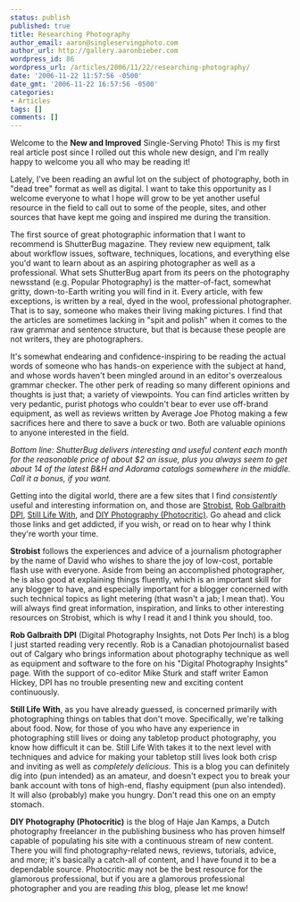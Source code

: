 ```yaml
---
status: publish
published: true
title: Researching Photography
author_email: aaron@singleservingphoto.com
author_url: http://gallery.aaronbieber.com
wordpress_id: 86
wordpress_url: /articles/2006/11/22/researching-photography/
date: '2006-11-22 11:57:56 -0500'
date_gmt: '2006-11-22 16:57:56 -0500'
categories:
- Articles
tags: []
comments: []
---
```

Welcome to the **New and Improved** Single-Serving Photo! This is my
first real article post since I rolled out this whole new design, and
I'm really happy to welcome you all who may be reading it!

Lately, I've been reading an awful lot on the subject of photography,
both in "dead tree" format as well as digital. I want to take this
opportunity as I welcome everyone to what I hope will grow to be yet
another useful resource in the field to call out to some of the people,
sites, and other sources that have kept me going and inspired me during
the transition.

The first source of great photographic information that I want to
recommend is ShutterBug magazine. They review new equipment, talk about
workflow issues, software, techniques, locations, and everything else
you'd want to learn about as an aspiring photographer as well as a
professional. What sets ShutterBug apart from its peers on the
photography newsstand (e.g. Popular Photography) is the matter-of-fact,
somewhat gritty, down-to-Earth writing you will find in it. Every
article, with few exceptions, is written by a real, dyed in the wool,
professional photographer. That is to say, someone who makes their
living making pictures. I find that the articles are sometimes lacking
in "spit and polish" when it comes to the raw grammar and sentence
structure, but that is because these people are not writers, they are
photographers.

It's somewhat endearing and confidence-inspiring to be reading the
actual words of someone who has hands-on experience with the subject at
hand, and whose words haven't been mingled around in an editor's
overzealous grammar checker. The other perk of reading so many different
opinions and thoughts is just that; a variety of viewpoints. You can
find articles written by very pedantic, purist photogs who couldn't bear
to ever use off-brand equipment, as well as reviews written by Average
Joe Photog making a few sacrifices here and there to save a buck or two.
Both are valuable opinions to anyone interested in the field.

*Bottom line: ShutterBug delivers interesting and useful content each
month for the reasonable price of about \$2 an issue, plus you always
seem to get about 14 of the latest B&H and Adorama catalogs somewhere in
the middle. Call it a bonus, if you want.*

Getting into the digital world, there are a few sites that I find
*consistently* useful and interesting information on, and those are
[Strobist](http://strobist.blogspot.com), [Rob Galbraith
DPI](http://www.robgalbraith.com), [Still Life
With](http://www.stilllifewith.com), and [DIY Photography
(Photocritic)](http://www.photocritic.org). Go ahead and click those
links and get addicted, if you wish, or read on to hear why I think
they're worth your time.

**Strobist** follows the experiences and advice of a journalism
photographer by the name of David who wishes to share the joy of
low-cost, portable flash use with everyone. Aside from being an
accomplished photographer, he is also good at explaining things
fluently, which is an important skill for any blogger to have, and
especially important for a blogger concerned with such technical topics
as light metering (that wasn't a jab; I mean that). You will always find
great information, inspiration, and links to other interesting resources
on Strobist, which is why I read it and I think you should, too.

**Rob Galbraith DPI** (Digital Photography Insights, not Dots Per Inch)
is a blog I just started reading very recently. Rob is a Canadian
photojournalist based out of Calgary who brings information about
photography technique as well as equipment and software to the fore on
his "Digital Photography Insights" page. With the support of co-editor
Mike Sturk and staff writer Eamon Hickey, DPI has no trouble presenting
new and exciting content continuously.

**Still Life With**, as you have already guessed, is concerned primarily
with photographing things on tables that don't move. Specifically, we're
talking about food. Now, for those of you who have any experience in
photographing still lives or doing any tabletop product photography, you
know how difficult it can be. Still Life With takes it to the next level
with techniques and advice for making your tabletop still lives look
both crisp and inviting as well as *completely delicious*. This is a
blog you can definitely dig into (pun intended) as an amateur, and
doesn't expect you to break your bank account with tons of high-end,
flashy equipment (pun also intended). It will also (probably) make you
hungry. Don't read this one on an empty stomach.

**DIY Photography (Photocritic)** is the blog of <span
class="entry-author-name">Haje Jan Kamps, a Dutch photography freelancer
</span>in the publishing business who has proven himself capable of
populating his site with a continuous stream of new content. There you
will find photography-related news, reviews, tutorials, advice, and
more; it's basically a catch-all of content, and I have found it to be a
dependable source. Photocritic may not be the best resource for the
glamorous professional, but if you are a glamorous professional
photographer and you are reading *this* blog, please let me know!
